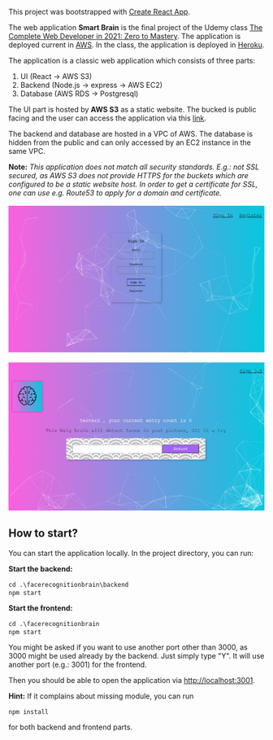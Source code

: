 This project was bootstrapped with [Create React App](https://github.com/facebook/create-react-app).

The web application **Smart Brain** is the final project of the Udemy class [The Complete Web Developer in 2021: Zero to Mastery](https://www.udemy.com/course/the-complete-web-developer-zero-to-mastery/). The application is deployed current in [AWS](https://aws.amazon.com/). In the class, the application is deployed in [Heroku](https://www.heroku.com/).

The application is a classic web application which consists of three parts:
1. UI (React -> AWS S3)
2. Backend (Node.js -> express -> AWS EC2)
3. Database (AWS RDS -> Postgresql)

The UI part is hosted by **AWS S3** as a static website. The bucked is public facing and the user can access the application via this [link](http://smartbrainaws.s3-website-us-east-1.amazonaws.com). 

The backend and database are hosted in a VPC of AWS. The database is hidden from the public and can only accessed by an EC2 instance in the same VPC.

**Note:** *This application does not match all security standards. E.g.: not SSL secured, as AWS S3 does not provide HTTPS for the buckets which are configured to be a static website host. In order to get a certificate for SSL, one can use e.g. Route53 to apply for a domain and certificate.*
<br />
<br />
![Smart Brain](SmartBrain.jpg)
<br />
<br />
![Smart Brain UI](SmartBrainLogin.jpg)


## How to start?
You can start the application locally. In the project directory, you can run:

**Start the backend:**

    cd .\facerecognitionbrain\backend
    npm start

**Start the frontend:**

    cd .\facerecognitionbrain
    npm start

You might be asked if you want to use another port other than 3000, as 3000 might be used already by the backend. Just simply type "Y". It will use another port (e.g.: 3001) for the frontend.

Then you should be able to open the application via [http://localhost:3001](http://localhost:3000).

**Hint:** If it complains about missing module, you can run 

    npm install

for both backend and frontend parts.